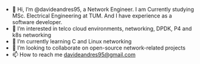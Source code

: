 - 👋 Hi, I’m @davideandres95, a Network Engineer. I am Currently studying MSc. Electrical Engineering at TUM. And I have experience as a software developer.
- 👀 I’m interested in telco cloud environments, networking, DPDK, P4 and k8s networking
- 🌱 I’m currently learning C and Linux networking
- 💞️ I’m looking to collaborate on open-source network-related projects
- 📫 How to reach me davideandres95@gmail.com

<!---
davideandres95/davideandres95 is a ✨ special ✨ repository because its `README.md` (this file) appears on your GitHub profile.
You can click the Preview link to take a look at your changes.
--->

